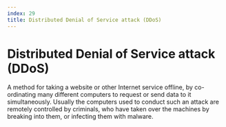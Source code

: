 ```yaml
---
index: 29
title: Distributed Denial of Service attack (DDoS)
---
```

# Distributed Denial of Service attack (DDoS)

A method for taking a website or other Internet service offline, by co-ordinating many different computers to request or send data to it simultaneously. Usually the computers used to conduct such an attack are remotely controlled by criminals, who have taken over the machines by breaking into them, or infecting them with malware.